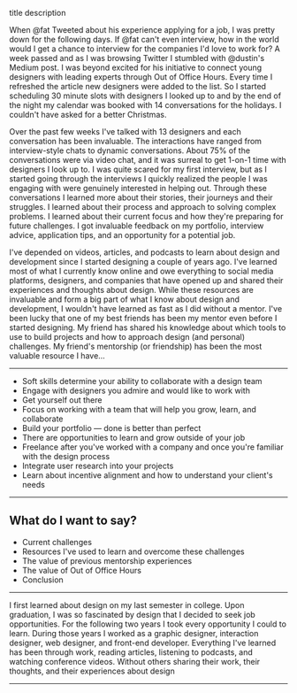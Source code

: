 title
description

When @fat Tweeted about his experience applying for a job, I was pretty down for the following days. If @fat can't even interview, how in the world would I get a chance to interview for the companies I'd love to work for? A week passed and as I was browsing Twitter I stumbled with @dustin's Medium post. I was beyond excited for his initiative to connect young designers with leading experts through Out of Office Hours. Every time I refreshed the article new designers were added to the list. So I started scheduling 30 minute slots with designers I looked up to and by the end of the night my calendar was booked with 14 conversations for the holidays. I couldn't have asked for a better Christmas.

Over the past few weeks I've talked with 13 designers and each conversation has been invaluable. The interactions have ranged from interview-style chats to dynamic conversations. About 75% of the conversations were via video chat, and it was surreal to get 1-on-1 time with designers I look up to. I was quite scared for my first interview, but as I started going through the interviews I quickly realized the people I was engaging with were genuinely interested in helping out. Through these conversations I learned more about their stories, their journeys and their struggles. I learned about their process and approach to solving complex problems. I learned about their current focus and how they're preparing for future challenges. I got invaluable feedback on my portfolio, interview advice, application tips, and an opportunity for a potential job.

I've depended on videos, articles, and podcasts to learn about design and development since I started designing a couple of years ago. I've learned most of what I currently know online and owe everything to social media platforms, designers, and companies that have opened up and shared their experiences and thoughts about design. While these resources are invaluable and form a big part of what I know about design and development, I wouldn't have learned as fast as I did without a mentor. I've been lucky that one of my best friends has been my mentor even before I started designing. My friend has shared his knowledge about which tools to use to build projects and how to approach design (and personal) challenges. My friend's mentorship (or friendship) has been the most valuable resource I have...

---

- Soft skills determine your ability to collaborate with a design team
- Engage with designers you admire and would like to work with
- Get yourself out there
- Focus on working with a team that will help you grow, learn, and collaborate
- Build your portfolio — done is better than perfect
- There are opportunities to learn and grow outside of your job
- Freelance after you've worked with a company and once you're familiar with the design process
- Integrate user research into your projects
- Learn about incentive alignment and how to understand your client's needs

---

## What do I want to say?
- Current challenges
- Resources I've used to learn and overcome these challenges
- The value of previous mentorship experiences
- The value of Out of Office Hours
- Conclusion

---

I first learned about design on my last semester in college. Upon graduation, I was so fascinated by design that I decided to seek job opportunities. For the following two years I took every opportunity I could to learn. During those years I worked as a graphic designer, interaction designer, web designer, and front-end developer. Everything I've learned has been through work, reading articles, listening to podcasts, and watching conference videos. Without others sharing their work, their thoughts, and their experiences about design

---
